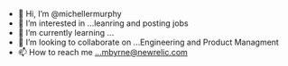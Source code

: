 - 👋 Hi, I’m @michellermurphy
- 👀 I’m interested in ...leanring and posting jobs
- 🌱 I’m currently learning ...
- 💞️ I’m looking to collaborate on ...Engineering and Product Managment
- 📫 How to reach me ...mbyrne@newrelic.com

<!---
michellermurphy/michellermurphy is a ✨ special ✨ repository because its `README.md` (this file) appears on your GitHub profile.
You can click the Preview link to take a look at your changes.
--->
